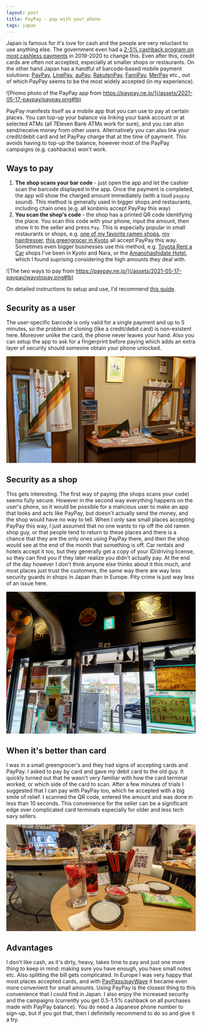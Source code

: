 ```yaml
---
layout: post
title: PayPay - pay with your phone
tags: japan
---
```


Japan is famous for it's love for cash and the people are very reluctant to use anything else. The government even had a [2-5% cashback program on most cashless payments](https://tokyocheapo.com/shopping-2/japan-cashless-rebate-program/) in 2019-2020 to change this. Even after this, credit cards are often not accepted, especially at smaller shops or restaurants. On the other hand Japan has a handful of barcode-based mobile payment solutions: [PayPay](https://paypay.ne.jp/), [LinePay](https://pay.line.me/), [auPay](https://aupay.wallet.auone.jp/), [RakutenPay](https://pay.rakuten.co.jp/), [FamiPay](https://www.family.co.jp/services/payment/famipay.html), [MerPay](https://www.merpay.com/) etc., out of which PayPay seems to be the most widely accepted (in my experience).

![Promo photo of the PayPay app from https://paypay.ne.jp/](/assets/2021-05-17-paypay/paypay.png#lb)

<!--break-->

PayPay manifests itself as a mobile app that you can use to pay at certain places. You can top-up your balance via linking your bank account or at selected ATMs (all 7Eleven Bank ATMs work for sure), and you can also send/receive money from other users. Alternatively you can also link your credit/debit card and let PayPay charge that at the time of payment. This avoids having to top-up the balance, however most of the PayPay campaigns (e.g. cashbacks) won't work.

## Ways to pay

1. **The shop scans your bar code** - just open the app and let the cashier scan the barcode displayed in the app. Once the payment is completed, the app will show the charged amount immediately (with a loud `paypay` sound). This method is generally used in bigger shops and restaurants, including chain ones (e.g. all konbinis accept PayPay this way)
2. **You scan the shop's code** - the shop has a printed QR code identifying the place. You scan this code with your phone, input the amount, then show it to the seller and press `Pay`. This is especially popular in small restaurants or shops, e.g. [one of my favorite ramen shops](https://goo.gl/maps/J4X86MZvWcTGmiW28), [my hairdresser](https://goo.gl/maps/UBdZZJFeqWsHnNeY6), [this greengrocer in Kyoto](https://goo.gl/maps/TPHnSXqiBNcuoi9F9) all accept PayPay this way. Sometimes even bigger businesses use this method, e.g. [Toyota Rent a Car](https://rent.toyota.co.jp/eng/) shops I've been in Kyoto and Nara, or the [Amanohashidate Hotel](https://g.page/amanohashidate-hotel?share), which I found suprising considering the high amounts they deal with.

![The two ways to pay from https://paypay.ne.jp/](/assets/2021-05-17-paypay/waystopay.png#lb)

On detailed instructions to setup and use, I'd recommend [this guide](https://thebestjapan.com/cant-get-a-credit-card-in-japan-heres-how-to-be-cashless/).

## Security as a user

The user-specific barcode is only valid for a single payment and up to 5 minutes, so the problem of cloning (like a credit/debit card) is non-existent here. Moreover unlike the card, the phone never leaves your hand. Also you can setup the app to ask for a fingerprint before paying which adds an extra layer of security should someone obtain your phone unlocked.

![Find the PayPay QR code at this hotel reception in Yuzawa!](/assets/2021-05-17-paypay/hotel.jpeg#lb)

## Security as a shop

This gets interesting. The first way of paying (the shops scans your code) seems fully secure. However in the second way everything happens on the user's phone, so it would be possible for a malicious user to make an app that looks and acts like PayPay, but doesn't actually send the money, and the shop would have no way to tell. When I only saw small places accepting PayPay this way, I just assumed that no one wants  to rip off the old ramen shop guy, or that people tend to return to these places and there is a chance that they are the only ones using PayPay there, and then the shop would see at the end of the month that something is off. Car rentals and hotels accept it too, but they generally get a copy of your ID/driving license, so they can find you if they later realize you didn't actually pay. At the end of the day however I don't think anyone else thinks about it this much, and most places just trust the customers, the same way there are way less security guards in shops in Japan than in Europe. Pity crime is just way less of an issue here.

![Find the PayPay QR code on the door of this ramen shop!](/assets/2021-05-17-paypay/ramen.jpeg#lb)

## When it's better than card

I was in a small greengrocer's and they had signs of accepting cards and PayPay. I asked to pay by card and gave my debit card to the old guy. It quickly turned out that he wasn't very familiar with how the card terminal worked, or which side of the card to scan. After a few minutes of trials I suggested that I can pay with PayPay too, which he accepted with a big smile of relief. I scanned the QR code, entered the amount and was done in less than 10 seconds. This convenience for the seller can be a significant edge over complicated card terminals especially for older and less tech savy sellers.

![Find the PayPay QR code at this bar in Kyoto!](/assets/2021-05-17-paypay/bar.jpg#lb)

## Advantages

I don't like cash, as it's dirty, heavy, takes time to pay and just one more thing to keep in mind: making sure you have enough, you have small notes etc. Also splitting the bill gets complicated. In Europe I was very happy that most places accepted cards, and with [PayPass/payWave](https://en.wikipedia.org/wiki/Contactless_payment) it became even more convenient for small amounts. Using PayPay is the closest thing to this convenience that I could find in Japan. I also enjoy the increased security and the campaigns (currently you get 0.5-1.5% cashback on all purchases made with PayPay balance). You do need a Japanese phone number to sign-up, but if you got that, then I definitelly recommend to do so and give it a try.
